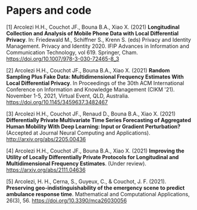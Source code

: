 # Papers and code

[1] Arcolezi H.H., Couchot JF., Bouna B.A., Xiao X. (2021) **Longitudinal Collection and Analysis of Mobile Phone Data with Local Differential Privacy**. In: Friedewald M., Schiffner S., Krenn S. (eds) Privacy and Identity Management. Privacy and Identity 2020. IFIP Advances in Information and Communication Technology, vol 619. Springer, Cham. https://doi.org/10.1007/978-3-030-72465-8_3

[2] Arcolezi H.H., Couchot JF., Bouna B.A., Xiao X. (2021) **Random Sampling Plus Fake Data: Multidimensional Frequency Estimates With Local Differential Privacy**. In Proceedings of the 30th ACM International Conference on Information and Knowledge Management (CIKM '21). November 1-5, 2021, Virtual Event, QLD, Australia. https://doi.org/10.1145/3459637.3482467

[3] Arcolezi H.H., Couchot JF., Renaud D., Bouna B.A., Xiao X. (2021) **Differentially Private Multivariate Time Series Forecasting of Aggregated Human Mobility With Deep Learning: Input or Gradient Perturbation?** (Accepted at Journal Neural Computing and Applications). http://arxiv.org/abs/2205.00436

[4] Arcolezi H.H., Couchot JF., Bouna B.A., Xiao X. (2021) **Improving the Utility of Locally Differentially Private Protocols for Longitudinal and Multidimensional Frequency Estimates**. (Under review). https://arxiv.org/abs/2111.04636

[5] Arcolezi, H. H., Cerna, S., Guyeux, C., & Couchot, J. F. (2021). **Preserving geo-indistinguishability of the emergency scene to predict ambulance response time**. Mathematical and Computational Applications, 26(3), 56. https://doi.org/10.3390/mca26030056
